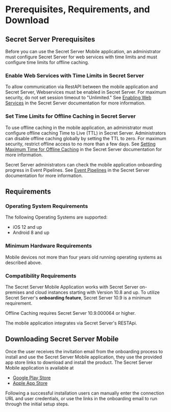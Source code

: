 [title]: # (Prerequisites, Requirements, and Download)
[tags]: # (mobile,prerequisites,compatibility,download)
[priority]: # (200)

# Prerequisites, Requirements, and Download

## Secret Server Prerequisites

Before you can use the Secret Server Mobile application, an administrator must configure Secret Server for web services with time limits and must configure time limits for offline caching.

### Enable Web Services with Time Limits in Secret Server

To allow communication via RestAPI between the mobile application and Secret Server, Webservices must be enabled in Secret Server. For maximum security, do not set session timeout to "Unlimited." See [Enabling Web Services](https://docs.thycotic.com/ss/10.9.0/webservices/enabling-webservices/index.md) in the Secret Server documentation for more information.

### Set Time Limits for Offline Caching in Secret Server

To use offline caching in the mobile application, an administrator must configure offline caching Time to Live (TTL) in Secret Server. Administrators can disable offline caching globally by setting the TTL to zero. For maximum security, restrict offline access to no more than a few days. See [Setting Maximum Time for Offline Caching](https://docs.thycotic.com/ss/10.9.0/mobile/maximum-offline-caching/index.md) in the Secret Server documentation for more information.

Secret Server administrators can check the mobile application onboarding progress in Event Pipelines. See [Event Pipelines](https://docs.thycotic.com/ss/10.9.0/events-and-alerts/event-pipelines#event_pipelines) in the Secret Server documentation for more information.

## Requirements

### Operating System Requirements

The following Operating Systems are supported:

* iOS 12 and up
* Android 8 and up

### Minimum Hardware Requirements

Mobile devices not more than four years old running operating systems as described above.

### Compatibility Requirements

The Secret Server Mobile Application works with Secret Server on-premises and cloud instances starting with Version 10.8 and up. To utilize Secret Server's __onboarding feature__, Secret Server 10.9 is a minimum requirement.

Offline Caching requires Secret Server 10.9.000064 or higher.

The mobile application integrates via Secret Server's RESTApi.

## Downloading Secret Server Mobile

Once the user receives the invitation email from the onboarding process to install and use the Secret Server Mobile application, they use the provided app store links to download and install the product. The Secret Server Mobile application is available at

* [Google Play Store](https://play.google.com/store/apps/details?id=com.thycotic.SecretServerMobile)
* [Apple App Store](https://apps.apple.com/us/app/id1509465103)

Following a successful installation users can manually enter the connection URL and user credentials, or use the links in the onboarding email to run through the initial setup steps.
